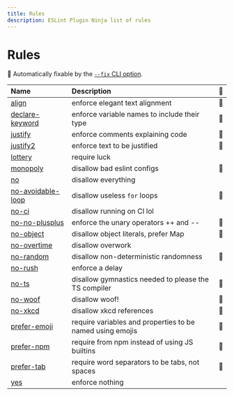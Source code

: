 ```yaml
---
title: Rules
description: ESLint Plugin Ninja list of rules
---
```


# Rules

<!-- begin auto-generated rules list -->

🔧 Automatically fixable by the
[`--fix` CLI option](https://eslint.org/docs/user-guide/command-line-interface#--fix).

| Name                                          | Description                                               | 🔧  |
| :-------------------------------------------- | :-------------------------------------------------------- | :-- |
| [align](/rules/align)                         | enforce elegant text alignment                            | 🔧  |
| [declare-keyword](/rules/declare-keyword)     | enforce variable names to include their type              | 🔧  |
| [justify](/rules/justify)                     | enforce comments explaining code                          | 🔧  |
| [justify2](/rules/justify2)                   | enforce text to be justified                              | 🔧  |
| [lottery](/rules/lottery)                     | require luck                                              |     |
| [monopoly](/rules/monopoly)                   | disallow bad eslint configs                               | 🔧  |
| [no](/rules/no)                               | disallow everything                                       |     |
| [no-avoidable-loop](/rules/no-avoidable-loop) | disallow useless `for` loops                              | 🔧  |
| [no-ci](/rules/no-ci)                         | disallow running on CI lol                                |     |
| [no-no-plusplus](/rules/no-no-plusplus)       | enforce the unary operators ++ and --                     | 🔧  |
| [no-object](/rules/no-object)                 | disallow object literals, prefer Map                      | 🔧  |
| [no-overtime](/rules/no-overtime)             | disallow overwork                                         |     |
| [no-random](/rules/no-random)                 | disallow non-deterministic randomness                     | 🔧  |
| [no-rush](/rules/no-rush)                     | enforce a delay                                           |     |
| [no-ts](/rules/no-ts)                         | disallow gymnastics needed to please the TS compiler      | 🔧  |
| [no-woof](/rules/no-woof)                     | disallow woof!                                            | 🔧  |
| [no-xkcd](/rules/no-xkcd)                     | disallow xkcd references                                  | 🔧  |
| [prefer-emoji](/rules/prefer-emoji)           | require variables and properties to be named using emojis | 🔧  |
| [prefer-npm](/rules/prefer-npm)               | require from npm instead of using JS builtins             | 🔧  |
| [prefer-tab](/rules/prefer-tab)               | require word separators to be tabs, not spaces            | 🔧  |
| [yes](/rules/yes)                             | enforce nothing                                           |     |

<!-- end auto-generated rules list -->
